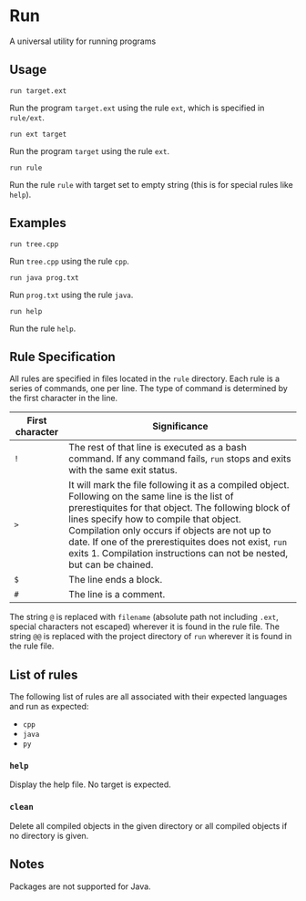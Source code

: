 # Run

A universal utility for running programs

## Usage

```text
run target.ext
```

Run the program `target.ext` using the rule `ext`, which is specified in `rule/ext`.

```text
run ext target
```

Run the program `target` using the rule `ext`.

```text
run rule
```

Run the rule `rule` with target set to empty string (this is for special rules like `help`).

## Examples

```text
run tree.cpp
```

Run `tree.cpp` using the rule `cpp`.

``` text
run java prog.txt
```

Run `prog.txt` using the rule `java`.

``` text
run help
```
Run the rule `help`.

## Rule Specification

All rules are specified in files located in the `rule` directory. Each rule is a series of commands, one per line. The type of command is determined by the first character in the line.

| First character | Significance |
|-----|------------------------|
| `!` | The rest of that line is executed as a bash command. If any command fails, `run` stops and exits with the same exit status. |
| `>` | It will mark the file following it as a compiled object. Following on the same line is the list of prerestiquites for that object. The following block of lines specify how to compile that object. Compilation only occurs if objects are not up to date. If one of the prerestiquites does not exist, `run` exits 1. Compilation instructions can not be nested, but can be chained. |
| `$` | The line ends a block. |
| `#` | The line is a comment. |

The string `@` is replaced with `filename` (absolute path not including `.ext`, special characters not escaped) wherever it is found in the rule file. The string `@@` is replaced with the project directory of `run` wherever it is found in the rule file.

## List of rules

The following list of rules are all associated with their expected languages and run as expected:

* `cpp`
* `java`
* `py`

### `help`

Display the help file. No target is expected.

### `clean`

Delete all compiled objects in the given directory or all compiled objects if no directory is given.

## Notes

Packages are not supported for Java.
